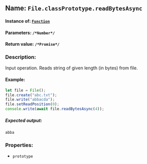 ## Name: `File.classPrototype.readBytesAsync`

#### Instance of: [`Function`](Function.md)

#### Parameters: `/*Number*/`

#### Return value: `/*Promise*/`

### Description:

Input operation. 
Reads string of given length (in bytes)
from file.

#### Example:

```js
let file = File();
file.create("abc.txt");
file.write("abbacda");
file.setReadPosition(0);
console.write(await file.readBytesAsync(4));
```

##### Expected output:

```
abba
```

### Properties:

- `prototype`


